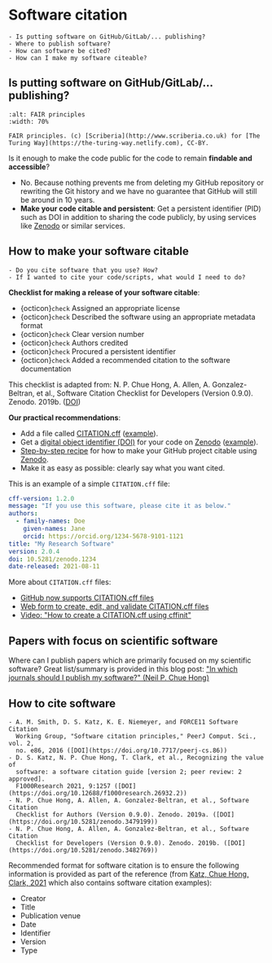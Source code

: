 # Software citation

```{questions}
- Is putting software on GitHub/GitLab/... publishing?
- Where to publish software?
- How can software be cited?
- How can I make my software citeable?
```


## Is putting software on GitHub/GitLab/... publishing?

```{figure} img/turing-way/8-fair-principles.jpg
:alt: FAIR principles
:width: 70%

FAIR principles. (c) [Scriberia](http://www.scriberia.co.uk) for [The Turing Way](https://the-turing-way.netlify.com), CC-BY.
```

Is it enough to make the code public for the code to remain **findable and accessible**?
- No. Because nothing prevents me from deleting my GitHub repository or
  rewriting the Git history and we have no guarantee that GitHub will still be around in 10 years.
- **Make your code citable and persistent**:
  Get a persistent identifier (PID) such as DOI in addition to sharing the
  code publicly, by using services like [Zenodo](https://zenodo.org) or
  similar services.


## How to make your software citable

```{discussion} Discussion (Citation-1): Explain how you currently cite software
- Do you cite software that you use? How?
- If I wanted to cite your code/scripts, what would I need to do?
```

**Checklist for making a release of your software citable**:

- {octicon}`check` Assigned an appropriate license
- {octicon}`check` Described the software using an appropriate metadata format
- {octicon}`check` Clear version number
- {octicon}`check` Authors credited
- {octicon}`check` Procured a persistent identifier
- {octicon}`check` Added a recommended citation to the software documentation

This checklist is adapted from: N. P. Chue Hong, A. Allen, A. Gonzalez-Beltran,
et al., Software Citation Checklist for Developers (Version 0.9.0). Zenodo.
2019b. ([DOI](https://doi.org/10.5281/zenodo.3482769))

**Our practical recommendations**:
- Add a file called [CITATION.cff](https://citation-file-format.github.io/) ([example](https://github.com/bast/runtest/blob/main/CITATION.cff)).
- Get a [digital object identifier
  (DOI)](https://en.wikipedia.org/wiki/Digital_object_identifier) for your code
  on [Zenodo](https://zenodo.org/) ([example](https://zenodo.org/record/8003695)).
- [Step-by-step recipe](https://coderefinery.github.io/github-without-command-line/doi/)
  for how to make your GitHub project citable using [Zenodo](https://zenodo.org/).
- Make it as easy as possible: clearly say what you want cited.

This is an example of a simple `CITATION.cff` file:
```yaml
cff-version: 1.2.0
message: "If you use this software, please cite it as below."
authors:
  - family-names: Doe
    given-names: Jane
    orcid: https://orcid.org/1234-5678-9101-1121
title: "My Research Software"
version: 2.0.4
doi: 10.5281/zenodo.1234
date-released: 2021-08-11
```

More about `CITATION.cff` files:
- [GitHub now supports CITATION.cff files](https://docs.github.com/en/repositories/managing-your-repositorys-settings-and-features/customizing-your-repository/about-citation-files)
- [Web form to create, edit, and validate CITATION.cff files](https://citation-file-format.github.io/cff-initializer-javascript/)
- [Video: "How to create a CITATION.cff using cffinit"](https://www.youtube.com/watch?v=zcgLIT5Qd4M)


## Papers with focus on scientific software

Where can I publish papers which are primarily focused on my scientific
software?  Great list/summary is provided in this blog post: ["In which
journals should I publish my software?" (Neil P. Chue
Hong)](https://www.software.ac.uk/top-tip/which-journals-should-i-publish-my-software)


## How to cite software

```{admonition} Great resources
- A. M. Smith, D. S. Katz, K. E. Niemeyer, and FORCE11 Software Citation
  Working Group, "Software citation principles," PeerJ Comput. Sci., vol. 2,
  no. e86, 2016 ([DOI](https://doi.org/10.7717/peerj-cs.86))
- D. S. Katz, N. P. Chue Hong, T. Clark, et al., Recognizing the value of
  software: a software citation guide [version 2; peer review: 2 approved].
  F1000Research 2021, 9:1257 ([DOI](https://doi.org/10.12688/f1000research.26932.2))
- N. P. Chue Hong, A. Allen, A. Gonzalez-Beltran, et al., Software Citation
  Checklist for Authors (Version 0.9.0). Zenodo. 2019a. ([DOI](https://doi.org/10.5281/zenodo.3479199))
- N. P. Chue Hong, A. Allen, A. Gonzalez-Beltran, et al., Software Citation
  Checklist for Developers (Version 0.9.0). Zenodo. 2019b. ([DOI](https://doi.org/10.5281/zenodo.3482769))
```

Recommended format for software citation is to ensure the following information
is provided as part of the reference (from [Katz, Chue Hong, Clark,
2021](https://doi.org/10.12688/f1000research.26932.2) which also contains
software citation examples):
- Creator
- Title
- Publication venue
- Date
- Identifier
- Version
- Type
